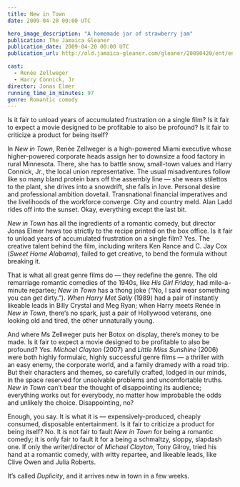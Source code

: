 ```yaml
---
title: New in Town
date: 2009-04-20 00:00 UTC

hero_image_description: "A homemade jar of strawberry jam"
publication: The Jamaica Gleaner
publication_date: 2009-04-20 00:00 UTC
publication_url: http://old.jamaica-gleaner.com/gleaner/20090420/ent/ent2.html

cast:
  - Renée Zellweger
  - Harry Connick, Jr
director: Jonas Elmer
running_time_in_minutes: 97
genre: Romantic comedy
---
```


Is it fair to unload years of accumulated frustration on a single film? Is it
fair to expect a movie designed to be profitable to also be profound? Is it fair
to criticize a product for being itself?

In _New in Town_, Renée Zellweger is a high-powered Miami executive whose
higher-powered corporate heads assign her to downsize a food factory in rural
Minnesota. There, she has to battle snow, small-town values and Harry Connick,
Jr., the local union representative. The usual misadventures follow like so many
bland protein bars off the assembly line — she wears stilettos to the plant, she
drives into a snowdrift, she falls in love. Personal desire and professional
ambition dovetail. Transnational financial imperatives and the livelihoods of
the workforce converge. City and country meld. Alan Ladd rides off into the
sunset. Okay, everything except the last bit.

_New in Town_ has all the ingredients of a romantic comedy, but director Jonas
Elmer hews too strictly to the recipe printed on the box office. Is it fair to
unload years of accumulated frustration on a single film? Yes. The creative
talent behind the film, including writers Ken Rance and C. Jay Cox (_Sweet Home
Alabama_), failed to get creative, to bend the formula without breaking it.

That is what all great genre films do — they redefine the genre. The old
remarriage romantic comedies of the 1940s, like _His Girl Friday_, had
mile-a-minute repartee; _New in Town_ has a thong joke (“No, I said wear
something you can _get_ dirty.”). _When Harry Met Sally_ (1989) had a pair of
instantly likeable leads in Billy Crystal and Meg Ryan; when Harry meets Renée
in _New in Town_, there’s no spark, just a pair of Hollywood veterans, one
looking old and tired, the other unnaturally young.

And where Ms Zellweger puts her Botox on display, there’s money to be made. Is
it fair to expect a movie designed to be profitable to also be profound? Yes.
_Michael Clayton_ (2007) and _Little Miss Sunshine_ (2006) were both highly
formulaic, highly successful genre films — a thriller with an easy enemy, the
corporate world, and a family dramedy with a road trip. But their characters and
themes, so carefully crafted, lodged in our minds, in the space reserved for
unsolvable problems and uncomfortable truths. _New in Town_ can’t bear the
thought of disappointing its audience; everything works out for everybody, no
matter how improbable the odds and unlikely the choice. Disappointing, no?

Enough, you say. It is what it is — expensively-produced, cheaply consumed,
disposable entertainment. Is it fair to criticize a product for being itself?
No. It is not fair to fault _New in Town_ for being a romantic comedy; it is
only fair to fault it for a being a schmaltzy, sloppy, slapdash one. If only the
writer/director of _Michael Clayton_, Tony Gilroy, tried his hand at a romantic
comedy, with witty repartee, and likeable leads, like Clive Owen and Julia
Roberts.

It’s called _Duplicity_, and it arrives new in town in a few weeks.
